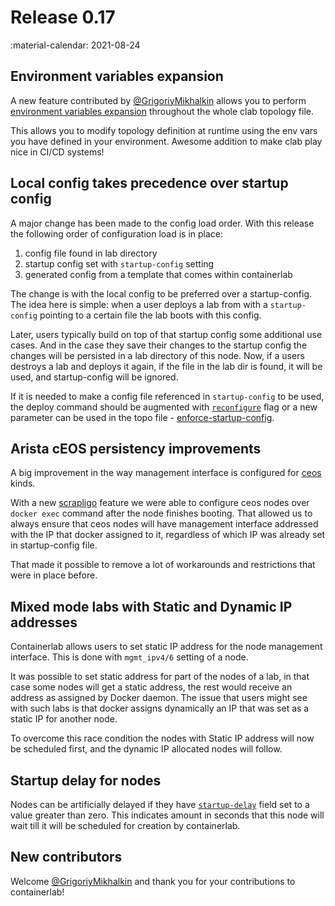 # Release 0.17
:material-calendar: 2021-08-24

## Environment variables expansion
A new feature contributed by [@GrigoriyMikhalkin](https://github.com/GrigoriyMikhalkin) allows you to perform [environment variables expansion](../manual/nodes.md#env) throughout the whole clab topology file.

This allows you to modify topology definition at runtime using the env vars you have defined in your environment. Awesome addition to make clab play nice in CI/CD systems!


## Local config takes precedence over startup config
A major change has been made to the config load order. With this release the following order of configuration load is in place:

1. config file found in lab directory
2. startup config set with `startup-config` setting
3. generated config from a template that comes within containerlab

The change is with the local config to be preferred over a startup-config. The idea here is simple: when a user deploys a lab from with a `startup-config` pointing to a certain file the lab boots with this config.

Later, users typically build on top of that startup config some additional use cases. And in the case they save their changes to the startup config the changes will be persisted in a lab directory of this node. Now, if a users destroys a lab and deploys it again, if the file in the lab dir is found, it will be used, and startup-config will be ignored.

If it is needed to make a config file referenced in `startup-config` to be used, the deploy command should be augmented with [`reconfigure`](../cmd/deploy.md#reconfigure) flag or a new parameter can be used in the topo file - [enforce-startup-config](../manual/nodes.md#enforce-startup-config).

## Arista cEOS persistency improvements
A big improvement in the way management interface is configured for [ceos](../manual/kinds/ceos.md) kinds.

With a new [scrapligo](https://github.com/scrapli/scrapligo) feature we were able to configure ceos nodes over `docker exec` command after the node finishes booting. That allowed us to always ensure that ceos nodes will have management interface addressed with the IP that docker assigned to it, regardless of which IP was already set in startup-config file.

That made it possible to remove a lot of workarounds and restrictions that were in place before.

## Mixed mode labs with Static and Dynamic IP addresses
Containerlab allows users to set static IP address for the node management interface. This is done with `mgmt_ipv4/6` setting of a node.

It was possible to set static address for part of the nodes of a lab, in that case some nodes will get a static address, the rest would receive an address as assigned by Docker daemon. The issue that users might see with such labs is that docker assigns dynamically an IP that was set as a static IP for another node.

To overcome this race condition the nodes with Static IP address will now be scheduled first, and the dynamic IP allocated nodes will follow.

## Startup delay for nodes
Nodes can be artificially delayed if they have [`startup-delay`](../manual/nodes.md#startup-delay) field set to a value greater than zero. This indicates amount in seconds that this node will wait till it will be scheduled for creation by containerlab.

## New contributors
Welcome [@GrigoriyMikhalkin](https://github.com/GrigoriyMikhalkin) and thank you for your contributions to containerlab!
